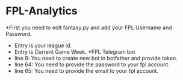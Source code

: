 # FPL-Analytics


*First you need to edit fantasy.py and add your FPL Username and Password.
- Entry is your league id.
- Entry is Current Game Week.
*FPL Telegram bot
- line 9: You need to create new bot in botfather and provide token.
- line 64: You need to provide the password to your fpl account.
- line 65: You need to provide the email to your fpl account.
